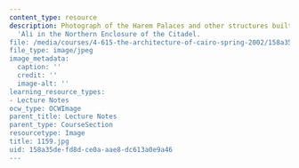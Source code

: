 ```yaml
---
content_type: resource
description: Photograph of the Harem Palaces and other structures built by Muhammad
  'Ali in the Northern Enclosure of the Citadel.
file: /media/courses/4-615-the-architecture-of-cairo-spring-2002/158a35defd8dce0aaae8dc613a0e9a46_1159.jpg
file_type: image/jpeg
image_metadata:
  caption: ''
  credit: ''
  image-alt: ''
learning_resource_types:
- Lecture Notes
ocw_type: OCWImage
parent_title: Lecture Notes
parent_type: CourseSection
resourcetype: Image
title: 1159.jpg
uid: 158a35de-fd8d-ce0a-aae8-dc613a0e9a46
---
```

